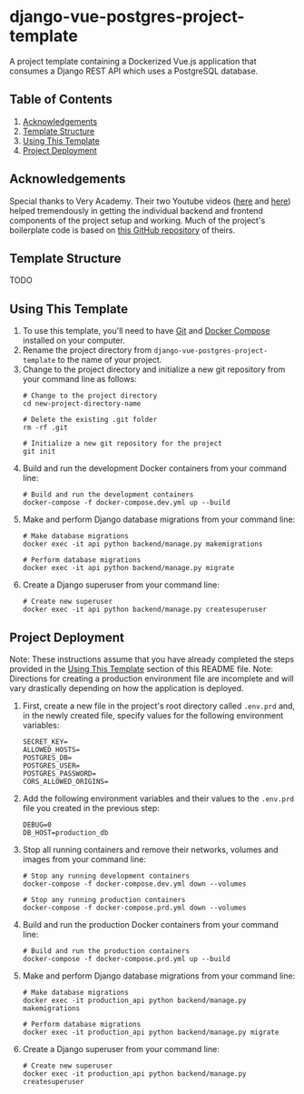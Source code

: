 django-vue-postgres-project-template
===========
A project template containing a Dockerized Vue.js application that consumes a Django REST API which uses a PostgreSQL database.

## Table of Contents
1. [Acknowledgements](#acknowledgements)
2. [Template Structure](#template-structure)
3. [Using This Template](#using-this-template)
4. [Project Deployment](#project-deployment)

## Acknowledgements
Special thanks to Very Academy. Their two Youtube videos ([here](https://www.youtube.com/watch?v=KFO8atMJ4Eg) and [here](https://www.youtube.com/watch?v=iuZViCeW0JM)) helped tremendously in getting the individual backend and frontend components of the project setup and working. Much of the project's boilerplate code is based on [this GitHub repository](https://github.com/veryacademy/YT-Vue-Django-Auth-JWT) of theirs.

## Template Structure
TODO

## Using This Template
1. To use this template, you'll need to have [Git](https://git-scm.com/downloads/) and [Docker Compose](https://docs.docker.com/compose/install/) installed on your computer.
2. Rename the project directory from `django-vue-postgres-project-template` to the name of your project.
3. Change to the project directory and initialize a new git repository from your command line as follows:
   ```
   # Change to the project directory
   cd new-project-directory-name
   
   # Delete the existing .git folder
   rm -rf .git
   
   # Initialize a new git repository for the project
   git init
   ```
4. Build and run the development Docker containers from your command line:
   ```
   # Build and run the development containers
   docker-compose -f docker-compose.dev.yml up --build
   ```
5. Make and perform Django database migrations from your command line:
   ```
   # Make database migrations
   docker exec -it api python backend/manage.py makemigrations
   
   # Perform database migrations
   docker exec -it api python backend/manage.py migrate
   ```
6. Create a Django superuser from your command line:
   ```
   # Create new superuser
   docker exec -it api python backend/manage.py createsuperuser
   ```

## Project Deployment
Note: These instructions assume that you have already completed the steps provided in the [Using This Template](#using-this-template) section of this README file.
Note: Directions for creating a production environment file are incomplete and will vary drastically depending on how the application is deployed.
1. First, create a new file in the project's root directory called `.env.prd` and, in the newly created file, specify values for the following environment variables:
   ```
   SECRET_KEY=
   ALLOWED_HOSTS=
   POSTGRES_DB=
   POSTGRES_USER=
   POSTGRES_PASSWORD=
   CORS_ALLOWED_ORIGINS=
   ```
2. Add the following environment variables and their values to the `.env.prd` file you created in the previous step:
   ```
   DEBUG=0
   DB_HOST=production_db
   ```
3. Stop all running containers and remove their networks, volumes and images from your command line:
   ```
   # Stop any running development containers
   docker-compose -f docker-compose.dev.yml down --volumes
   
   # Stop any running production containers
   docker-compose -f docker-compose.prd.yml down --volumes
   ```
4. Build and run the production Docker containers from your command line:
   ```
   # Build and run the production containers
   docker-compose -f docker-compose.prd.yml up --build
   ```
5. Make and perform Django database migrations from your command line:
   ```
   # Make database migrations
   docker exec -it production_api python backend/manage.py makemigrations
   
   # Perform database migrations
   docker exec -it production_api python backend/manage.py migrate
   ```
6. Create a Django superuser from your command line:
   ```
   # Create new superuser
   docker exec -it production_api python backend/manage.py createsuperuser
   ```
